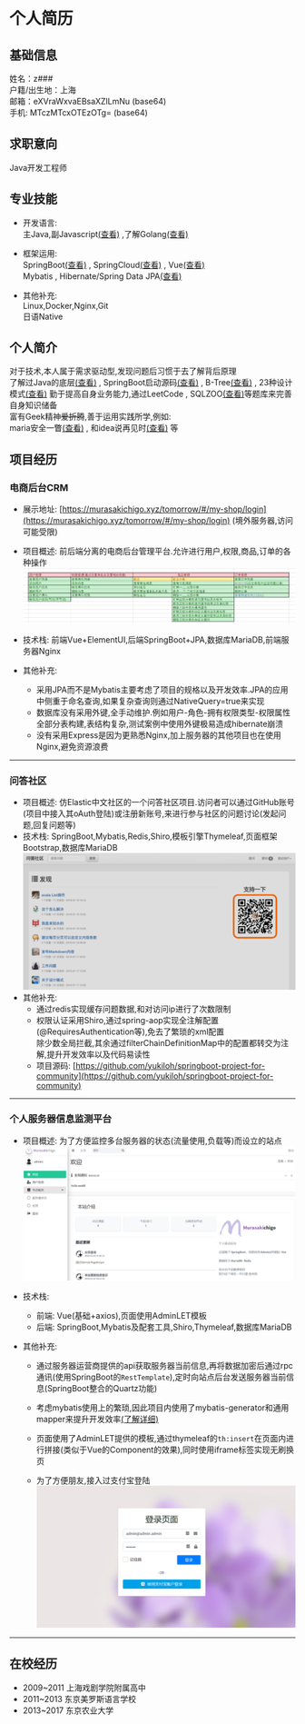 # 个人简历

## 基础信息

姓名：z###  
户籍/出生地：上海  
邮箱：eXVraWxvaEBsaXZlLmNu  (base64)    
手机: MTczMTcxOTEzOTg=  (base64)  

## 求职意向

Java开发工程师

## 专业技能

- 开发语言:  
  主Java,副Javascript[(查看)](https://gitee.com/ashin10/javascript-basic)  ,了解Golang[(查看)](https://github.com/yukiloh/golang-basic-project)  

- 框架运用:  
  SpringBoot[(查看)](https://github.com/yukiloh/spring-boot-basic-project) ,   SpringCloud[(查看)](https://github.com/yukiloh/springboot-project-for-community) ,   Vue[(查看)](https://github.com/yukiloh/my-vue-shop-project)  
  Mybatis , Hibernate/Spring Data JPA[(查看)](https://github.com/yukiloh/jpa-project)  

- 其他补充:  
  Linux,Docker,Nginx,Git  
  日语Native  

## 个人简介

对于技术,本人属于需求驱动型,发现问题后习惯于去了解背后原理  
了解过Java的底层[(查看)](https://github.com/yukiloh/one-line-memo) , SpringBoot启动源码[(查看)](https://www.jianshu.com/p/638508cab977) , B-Tree[(查看)](https://www.jianshu.com/p/4dcfd7085a85) , 23种设计模式[(查看)](https://www.jianshu.com/p/3f9e289cf51c)
勤于提高自身业务能力,通过LeetCode , SQLZOO[(查看)](https://www.jianshu.com/p/087489568f2a)等题库来完善自身知识储备  
富有Geek精神~~爱折腾~~,善于运用实践所学,例如:  
maria安全一瞥[(查看)](https://www.jianshu.com/p/558332f97a7d) ,  和idea说再见时[(查看)](https://www.bilibili.com/video/BV1Dz411B7J7) 等  

## 项目经历

### 电商后台CRM

- 展示地址:  [https://murasakichigo.xyz/tomorrow/#/my-shop/login](https://murasakichigo.xyz/tomorrow/#/my-shop/login)  (境外服务器,访问可能受限)  

- 项目概述:  前后端分离的电商后台管理平台.允许进行用户,权限,商品,订单的各种操作
  ![项目结构图](https://raw.githubusercontent.com/yukiloh/my-image-repo/master/%E6%97%A0%E6%A0%87%E9%A2%98.jpg)
- 技术栈:  前端Vue+ElementUI,后端SpringBoot+JPA,数据库MariaDB,前端服务器Nginx  

- 其他补充:  
  - 采用JPA而不是Mybatis主要考虑了项目的规格以及开发效率.JPA的应用中侧重于命名查询,如果复杂查询则通过NativeQuery=true来实现
  - 数据库没有采用外键,全手动维护.例如用户-角色-拥有权限类型-权限属性全部分表构建,表结构复杂,测试案例中使用外键极易造成hibernate崩溃  
  - 没有采用Express是因为更熟悉Nginx,加上服务器的其他项目也在使用Nginx,避免资源浪费

---

### 问答社区  

- 项目概述:  仿Elastic中文社区的一个问答社区项目.访问者可以通过GitHub账号(项目中接入其oAuth登陆)或注册新账号,来进行参与社区的问题讨论(发起问题,回复问题等)
- 技术栈:  SpringBoot,Mybatis,Redis,Shiro,模板引擎Thymeleaf,页面框架Bootstrap,数据库MariaDB
![预览效果](https://raw.githubusercontent.com/yukiloh/my-image-repo/master/%E6%9C%AA%E6%A0%87%E9%A2%98-1.png)
- 其他补充:  
  - 通过redis实现缓存问题数据,和对访问ip进行了次数限制
  - 权限认证采用Shiro,通过spring-aop实现全注解配置(@RequiresAuthentication等),免去了繁琐的xml配置  
    除少数全局拦截,其余通过filterChainDefinitionMap中的配置都转交为注解,提升开发效率以及代码易读性
  - 项目源码: [https://github.com/yukiloh/springboot-project-for-community](https://github.com/yukiloh/springboot-project-for-community)

---

### 个人服务器信息监测平台  

- 项目概述:  为了方便监控多台服务器的状态(流量使用,负载等)而设立的站点
  ![欢迎页面预览](https://raw.githubusercontent.com/yukiloh/my-image-repo/master/QQ%E6%88%AA%E5%9B%BE20200604210354.png)
- 技术栈:  
  - 前端: Vue(基础+axios),页面使用AdminLET模板
  - 后端: SpringBoot,Mybatis及配套工具,Shiro,Thymeleaf,数据库MariaDB

- 其他补充:  
  - 通过服务器运营商提供的api获取服务器当前信息,再将数据加密后通过rpc通讯(使用SpringBoot的`RestTemplate`),定时向站点后台发送服务器当前信息(SpringBoot整合的Quartz功能)
  - 考虑mybatis使用上的繁琐,因此项目内使用了mybatis-generator和通用mapper来提升开发效率[(了解详细)](https://github.com/yukiloh/spring-boot-basic-project/tree/master/SpringBoot_Project_05_Easy_Mybatis)
  - 页面使用了AdminLET提供的模板,通过thymeleaf的`th:insert`在页面内进行拼接(类似于Vue的Component的效果),同时使用iframe标签实现无刷换页
  
  - 为了方便朋友,接入过支付宝登陆
  ![登陆页面](https://raw.githubusercontent.com/yukiloh/my-image-repo/master/QQ%E6%88%AA%E5%9B%BE20200604205516.png)
---

## 在校经历

- 2009~2011 上海戏剧学院附属高中  
- 2011~2013 东京美罗斯语言学校  
- 2013~2017 东京农业大学  
